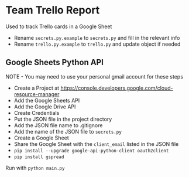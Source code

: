# Team Trello Report
Used to track Trello cards in a Google Sheet

- Rename `secrets.py.example` to `secrets.py` and fill in the relevant info
- Rename `trello.py.example` to `trello.py` and update object if needed

## Google Sheets Python API
NOTE - You may need to use your personal gmail account for these steps

- Create a Project at https://console.developers.google.com/cloud-resource-manager
- Add the Google Sheets API
- Add the Google Drive API
- Create Credentials
- Put the JSON file in the project directory
- Add the JSON file name to .gitignore
- Add the name of the JSON file to `secrets.py`
- Create a Google Sheet
- Share the Google Sheet with the `client_email` listed in the JSON file
- `pip install --upgrade google-api-python-client oauth2client`
- `pip install gspread`

Run with `python main.py`
